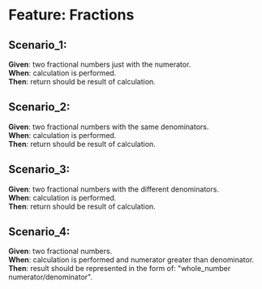 # Feature: Fractions


## Scenario_1:

**Given**: two fractional numbers just with the numerator. <br>
**When**: calculation is performed. <br>
**Then**: return should be result of calculation. <br>

## Scenario_2:

**Given**: two fractional numbers with the same denominators. <br>
**When**: calculation is performed. <br>
**Then**: return should be result of calculation. <br>

## Scenario_3:

**Given**: two fractional numbers with the different denominators. <br>
**When**: calculation is performed. <br>
**Then**: return should be result of calculation. <br>


## Scenario_4:

**Given**: two fractional numbers. <br>
**When**: calculation is performed and numerator greater than denominator. <br>
**Then**: result should be represented in the form of: "whole_number numerator/denominator". <br>


